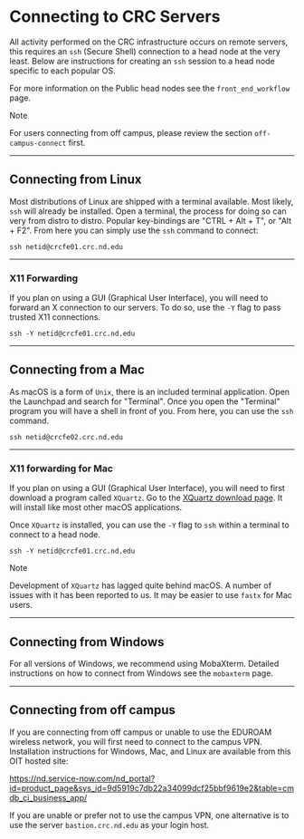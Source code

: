 # Connecting to CRC Servers

All activity performed on the CRC infrastructure occurs on remote servers, this requires an `ssh` (Secure Shell) connection to a head node at the very least. Below are instructions for creating an `ssh` session to a head node specific to each popular OS.

For more information on the Public head nodes see the `front_end_workflow` page.

> [!NOTE]
> For users connecting from off campus, please review the section `off-campus-connect` first.

------------------------------------------------------------------------

## Connecting from Linux

Most distributions of Linux are shipped with a terminal available. Most likely, `ssh` will already be installed. Open a terminal, the process for doing so can very from distro to distro. Popular key-bindings are "CTRL + Alt + T", or "Alt + F2". From here you can simply use the `ssh` command to connect:

``` shell
ssh netid@crcfe01.crc.nd.edu
```

------------------------------------------------------------------------

### X11 Forwarding

If you plan on using a GUI (Graphical User Interface), you will need to forward an X connection to our servers. To do so, use the `-Y` flag to pass trusted X11 connections.

``` shell
ssh -Y netid@crcfe01.crc.nd.edu
```

------------------------------------------------------------------------

## Connecting from a Mac

As macOS is a form of `Unix`, there is an included terminal application. Open the Launchpad and search for "Terminal". Once you open the "Terminal" program you will have a shell in front of you. From here, you can use the `ssh` command.

``` shell
ssh netid@crcfe02.crc.nd.edu
```

------------------------------------------------------------------------

### X11 forwarding for Mac

If you plan on using a GUI (Graphical User Interface), you will need to first download a program called `XQuartz`. Go to the [XQuartz download page](https://www.xquartz.org/). It will install like most other macOS applications.

Once `XQuartz` is installed, you can use the `-Y` flag to `ssh` within a terminal to connect to a head node.

``` shell
ssh -Y netid@crcfe01.crc.nd.edu
```

> [!NOTE]
> Development of `XQuartz` has lagged quite behind macOS. A number of issues with it has been reported to us. It may be easier to use `fastx` for Mac users.

------------------------------------------------------------------------

## Connecting from Windows

For all versions of Windows, we recommend using MobaXterm. Detailed instructions on how to connect from Windows see the `mobaxterm` page.

------------------------------------------------------------------------

## Connecting from off campus

If you are connecting from off campus or unable to use the EDUROAM wireless network, you will first need to connect to the campus VPN. Installation instructions for Windows, Mac, and Linux are available from this OIT hosted site:

<https://nd.service-now.com/nd_portal?id=product_page&sys_id=9d5919c7db22a34099dcf25bbf9619e2&table=cmdb_ci_business_app/>

If you are unable or prefer not to use the campus VPN, one alternative is to use the server `bastion.crc.nd.edu` as your login host.
